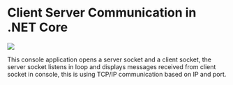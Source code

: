 # Client Server Communication in .NET Core

<img src="https://i.imgur.com/OLAkD0Y.png">

This console application opens a server socket and a client socket, the server socket listens in loop and displays messages received from client socket in console, this is using TCP/IP communication based on IP and port.
